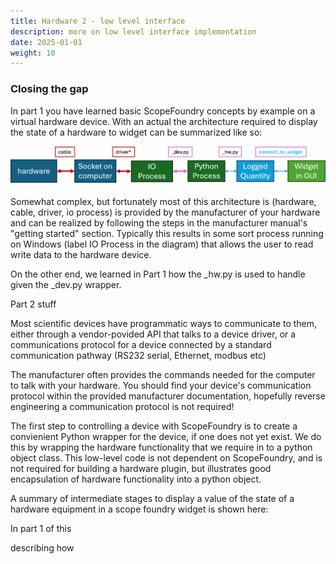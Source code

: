 ```yaml
---
title: Hardware 2 - low level interface
description: more on low level interface implementation 
date: 2025-01-01
weight: 10
---
```


### Closing the gap

In part 1 you have learned basic ScopeFoundry concepts by example on a virtual hardware device. With an actual the architecture  required to display the state of a hardware to widget can be summarized  like so:

![hw_diagram](hw_diagram.png)

Somewhat complex, but fortunately most of this architecture is (hardware, cable, driver, io process) is provided by the manufacturer of your hardware and can be realized by following the steps in the manufacturer manual's "getting started" section. Typically this results in some sort process running on Windows (label IO Process in the diagram) that allows the user to read write data to the hardware device. 

On the other end, we learned in Part 1 how the _hw.py is used to handle given the _dev.py wrapper.



Part 2 stuff

Most scientific devices have programmatic ways to communicate to them, either through a vendor-povided API that talks to a device driver, or a communications protocol for a device connected by a standard communication pathway (RS232 serial, Ethernet, modbus etc)

The manufacturer often provides the commands needed for the computer to talk with your hardware. You should find your device's communication protocol within the provided manufacturer documentation, hopefully reverse engineering a communication protocol is not required!

The first step to controlling a device with ScopeFoundry is to create a convienient Python wrapper for the device, if one does not yet exist. We do this by wrapping the hardware functionality that we require in to a python object class. This low-level code is not dependent on ScopeFoundry, and is not required for building a hardware plugin, but illustrates good encapsulation of hardware functionality into a python object.

A summary of intermediate stages to display a value of the state of a hardware equipment in a scope foundry widget is shown here:







In part 1 of this





describing how 

